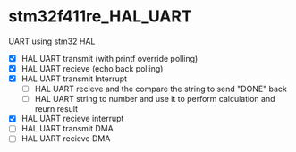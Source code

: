 # stm32f411re_HAL_UART
UART using stm32 HAL 

- [X] HAL UART transmit (with printf override polling)
- [X] HAL UART recieve (echo back polling)
- [X] HAL UART transmit Interrupt
  - [ ] HAL UART recieve and the compare the string to send "DONE" back
  - [ ] HAL UART string to number and use it to perform calculation and reurn result

- [X] HAL UART recieve interrupt
- [ ] HAL UART transmit DMA
- [ ] HAL UART recieve DMA
